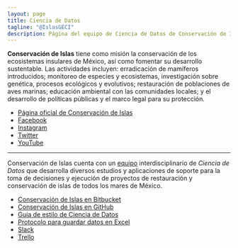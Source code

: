 ```yaml
---
layout: page
title: Ciencia de Datos
tagline: "@IslasGECI"
description: Página del equipo de Ciencia de Datos de Conservación de Islas
---
```


**Conservación de Islas** tiene como misión la conservación de los ecosistemas insulares de México, así como fomentar su desarrollo sustentable. Las actividades incluyen: erradicación de mamíferos introducidos; monitoreo de especies y ecosistemas, investigación sobre genética, procesos ecológicos y evolutivos; restauración de poblaciones de aves marinas; educación ambiental con las comunidades locales; y el desarrollo de políticas públicas y el marco legal para su protección.

- [Página oficial de Conservación de Islas](https://islas.org.mx)
- [Facebook](https://www.facebook.com/IslasGECI)
- [Instagram](https://www.instagram.com/gecibc/)
- [Twitter](https://twitter.com/IslasGECI)
- [YouTube](https://www.youtube.com/channel/UChCwUNW27D50Bwh27U0lpfg)

---

Conservación de Islas cuenta con un [equipo](https://github.com/orgs/IslasGECI/people) interdisciplinario de _Ciencia de Datos_ que desarrolla diversos estudios y aplicaciones de soporte para la toma de decisiones y ejecución de proyectos de restauración y conservación de islas de todos los mares de México.

- [Conservación de Islas en Bitbucket](https://bitbucket.org/IslasGECI/)
- [Conservación de Islas en GitHub](https://github.com/IslasGECI)
- [Guía de estilo de Ciencia de Datos](guia_de_estilo/)
- [Protocolo para guardar datos en Excel](https://islasgeci.github.io/datos_en_excel)
- [Slack](https://islas.slack.com)
- [Trello](https://trello.com/islasgeci)
